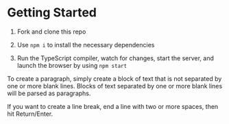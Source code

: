 # Getting Started

1. Fork and clone this repo

2. Use `npm i` to install the necessary dependencies

3. Run the TypeScript compiler, watch for changes, start the server, and launch the browser by using `npm start`

To create a paragraph, simply create a block of text that is not separated by one or more blank lines. Blocks of text separated by one or more blank lines will be parsed as paragraphs.

If you want to create a line break, end a line with two or more spaces, then hit Return/Enter.